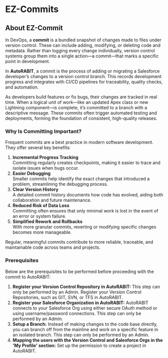 # EZ-Commits

## About EZ-Commit <a href="#about-ez-commit" id="about-ez-commit"></a>

In DevOps, a **commit** is a bundled snapshot of changes made to files under version control. These can include adding, modifying, or deleting code and metadata. Rather than logging every change individually, version control systems group them into a single action—a commit—that marks a specific point in development.

In **AutoRABIT**, a commit is the process of adding or migrating a Salesforce developer’s changes to a version control branch. This records development progress and integrates with CI/CD pipelines for traceability, quality checks, and automation.

As developers build features or fix bugs, their changes are tracked in real time. When a logical unit of work—like an updated Apex class or new Lightning component—is complete, it’s committed to a branch with a descriptive message. These commits often trigger automated testing and deployments, forming the foundation of consistent, high-quality releases.

### **Why Is Committing Important?**

Frequent commits are a best practice in modern software development. They offer several key benefits:

1. **Incremental Progress Tracking**\
   Committing regularly creates checkpoints, making it easier to trace and isolate issues when bugs occur.
2. **Easier Debugging**\
   Smaller commits help identify the exact changes that introduced a problem, streamlining the debugging process.
3. **Clear Version History**\
   A detailed commit history documents how code has evolved, aiding both collaboration and future maintenance.
4. **Reduced Risk of Data Loss**\
   Committing often ensures that only minimal work is lost in the event of an error or system failure.
5. **Simplified Rework and Rollbacks**\
   With more granular commits, reverting or modifying specific changes becomes more manageable.

Regular, meaningful commits contribute to more reliable, traceable, and maintainable code across teams and projects.

### Prerequisites <a href="#prerequisites" id="prerequisites"></a>

Below are the prerequisites to be performed before proceeding with the commit to AutoRABIT:

1. **Register your Version Control Repository in AutoRABIT:** This step can only be performed by an Admin. Register your Version Control Repositories, such as GIT, SVN, or TFS in AutoRABIT.
2. **Register your Salesforce Organization in AutoRABIT:** AutoRABIT connects to your Salesforce Org using either secure OAuth method or using username/password connections. This step can only be performed by an Admin.
3. **Setup a Branch:** Instead of making changes to the code base directly, you can branch off from the mainline and work on a specific feature in an isolated branch. This step can only be performed by an Admin.
4. **Mapping the users with the Version Control and Salesforce Orgs in the 'My Profile' section:** Set up the permission to create a project in AutoRABIT.

